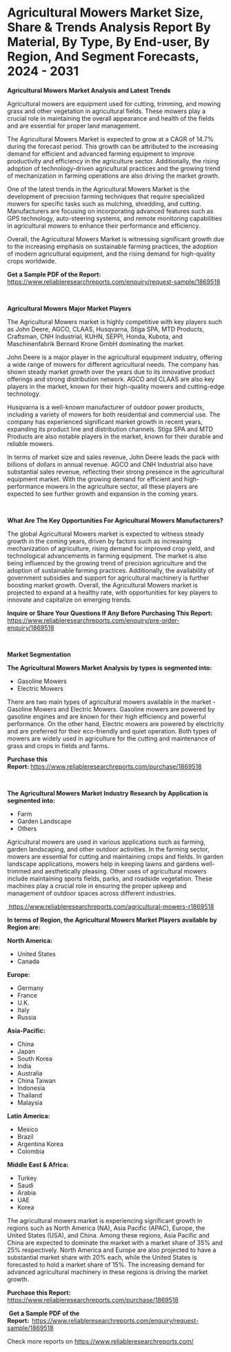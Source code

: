 <p><h1>Agricultural Mowers Market Size, Share & Trends Analysis Report By Material, By Type, By End-user, By Region, And Segment Forecasts, 2024 - 2031</h1></p><p><strong>Agricultural Mowers Market Analysis and Latest Trends</strong></p>
<p><p>Agricultural mowers are equipment used for cutting, trimming, and mowing grass and other vegetation in agricultural fields. These mowers play a crucial role in maintaining the overall appearance and health of the fields and are essential for proper land management.</p><p>The Agricultural Mowers Market is expected to grow at a CAGR of 14.7% during the forecast period. This growth can be attributed to the increasing demand for efficient and advanced farming equipment to improve productivity and efficiency in the agriculture sector. Additionally, the rising adoption of technology-driven agricultural practices and the growing trend of mechanization in farming operations are also driving the market growth.</p><p>One of the latest trends in the Agricultural Mowers Market is the development of precision farming techniques that require specialized mowers for specific tasks such as mulching, shredding, and cutting. Manufacturers are focusing on incorporating advanced features such as GPS technology, auto-steering systems, and remote monitoring capabilities in agricultural mowers to enhance their performance and efficiency.</p><p>Overall, the Agricultural Mowers Market is witnessing significant growth due to the increasing emphasis on sustainable farming practices, the adoption of modern agricultural equipment, and the rising demand for high-quality crops worldwide.</p></p>
<p><strong>Get a Sample PDF of the Report:&nbsp;</strong> <a href="https://www.reliableresearchreports.com/enquiry/request-sample/1869518">https://www.reliableresearchreports.com/enquiry/request-sample/1869518</a></p>
<p>&nbsp;</p>
<p><strong>Agricultural Mowers Major Market Players</strong></p>
<p><p>The Agricultural Mowers market is highly competitive with key players such as John Deere, AGCO, CLAAS, Husqvarna, Stiga SPA, MTD Products, Craftsman, CNH Industrial, KUHN, SEPPI, Honda, Kubota, and Maschinenfabrik Bernard Krone GmbH dominating the market. </p><p>John Deere is a major player in the agricultural equipment industry, offering a wide range of mowers for different agricultural needs. The company has shown steady market growth over the years due to its innovative product offerings and strong distribution network. AGCO and CLAAS are also key players in the market, known for their high-quality mowers and cutting-edge technology.</p><p>Husqvarna is a well-known manufacturer of outdoor power products, including a variety of mowers for both residential and commercial use. The company has experienced significant market growth in recent years, expanding its product line and distribution channels. Stiga SPA and MTD Products are also notable players in the market, known for their durable and reliable mowers.</p><p>In terms of market size and sales revenue, John Deere leads the pack with billions of dollars in annual revenue. AGCO and CNH Industrial also have substantial sales revenue, reflecting their strong presence in the agricultural equipment market. With the growing demand for efficient and high-performance mowers in the agriculture sector, all these players are expected to see further growth and expansion in the coming years.</p></p>
<p>&nbsp;</p>
<p><strong>What Are The Key Opportunities For Agricultural Mowers Manufacturers?</strong></p>
<p><p>The global Agricultural Mowers market is expected to witness steady growth in the coming years, driven by factors such as increasing mechanization of agriculture, rising demand for improved crop yield, and technological advancements in farming equipment. The market is also being influenced by the growing trend of precision agriculture and the adoption of sustainable farming practices. Additionally, the availability of government subsidies and support for agricultural machinery is further boosting market growth. Overall, the Agricultural Mowers market is projected to expand at a healthy rate, with opportunities for key players to innovate and capitalize on emerging trends.</p></p>
<p><strong>Inquire or Share Your Questions If Any Before Purchasing This Report:</strong> <a href="https://www.reliableresearchreports.com/enquiry/pre-order-enquiry/1869518">https://www.reliableresearchreports.com/enquiry/pre-order-enquiry/1869518</a></p>
<p>&nbsp;</p>
<p><strong>Market Segmentation</strong></p>
<p><strong>The Agricultural Mowers Market Analysis by types is segmented into:</strong></p>
<p><ul><li>Gasoline Mowers</li><li>Electric Mowers</li></ul></p>
<p><p>There are two main types of agricultural mowers available in the market - Gasoline Mowers and Electric Mowers. Gasoline mowers are powered by gasoline engines and are known for their high efficiency and powerful performance. On the other hand, Electric mowers are powered by electricity and are preferred for their eco-friendly and quiet operation. Both types of mowers are widely used in agriculture for the cutting and maintenance of grass and crops in fields and farms.</p></p>
<p><strong>Purchase this Report:&nbsp;</strong><a href="https://www.reliableresearchreports.com/purchase/1869518">https://www.reliableresearchreports.com/purchase/1869518</a></p>
<p>&nbsp;</p>
<p><strong>The Agricultural Mowers Market Industry Research by Application is segmented into:</strong></p>
<p><ul><li>Farm</li><li>Garden Landscape</li><li>Others</li></ul></p>
<p><p>Agricultural mowers are used in various applications such as farming, garden landscaping, and other outdoor activities. In the farming sector, mowers are essential for cutting and maintaining crops and fields. In garden landscape applications, mowers help in keeping lawns and gardens well-trimmed and aesthetically pleasing. Other uses of agricultural mowers include maintaining sports fields, parks, and roadside vegetation. These machines play a crucial role in ensuring the proper upkeep and management of outdoor spaces across different industries.</p></p>
<p><a href="https://www.reliableresearchreports.com/agricultural-mowers-r1869518">&nbsp;https://www.reliableresearchreports.com/agricultural-mowers-r1869518</a></p>
<p><strong>In terms of Region, the Agricultural Mowers Market Players available by Region are:</strong></p>
<p>
    <p> <strong> North America: </strong>
        <ul>
            <li>United States</li>
            <li>Canada</li>
        </ul>
        </p> 
    <p> <strong> Europe: </strong>
        <ul>
            <li>Germany</li>
            <li>France</li>
            <li>U.K.</li>
            <li>Italy</li>
            <li>Russia</li>
        </ul>
        </p> 
    <p> <strong> Asia-Pacific: </strong>
        <ul>
            <li>China</li>
            <li>Japan</li>
            <li>South Korea</li>
            <li>India</li>
            <li>Australia</li>
            <li>China Taiwan</li>
            <li>Indonesia</li>
            <li>Thailand</li>
            <li>Malaysia</li>
        </ul>
        </p> 
    <p> <strong> Latin America: </strong>
        <ul>
            <li>Mexico</li>
            <li>Brazil</li>
            <li>Argentina Korea</li>
            <li>Colombia</li>
        </ul>
        </p> 
    <p> <strong> Middle East & Africa: </strong>
        <ul>
            <li>Turkey</li>
            <li>Saudi</li>
            <li>Arabia</li>
            <li>UAE</li>
            <li>Korea</li>
        </ul>
    </p>
    </p>
<p><p>The agricultural mowers market is experiencing significant growth in regions such as North America (NA), Asia Pacific (APAC), Europe, the United States (USA), and China. Among these regions, Asia Pacific and China are expected to dominate the market with a market share of 35% and 25% respectively. North America and Europe are also projected to have a substantial market share with 20% each, while the United States is forecasted to hold a market share of 15%. The increasing demand for advanced agricultural machinery in these regions is driving the market growth.</p></p>
<p><strong>Purchase this Report: </strong><a href="https://www.reliableresearchreports.com/purchase/1869518">https://www.reliableresearchreports.com/purchase/1869518</a></p>
<p>&nbsp;<strong>Get a Sample PDF of the Report:&nbsp;&nbsp;</strong><a href="https://www.reliableresearchreports.com/enquiry/request-sample/1869518">https://www.reliableresearchreports.com/enquiry/request-sample/1869518</a></p>
<p><strong></strong></p>
<p>Check more reports on <a href="https://www.reliableresearchreports.com/">https://www.reliableresearchreports.com/</a></p>